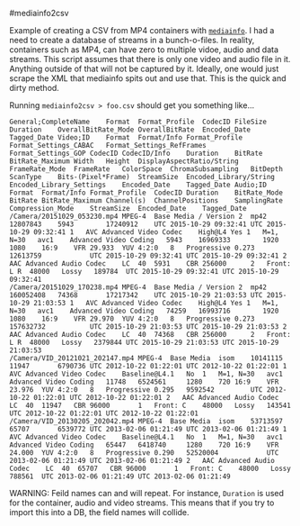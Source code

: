 #mediainfo2csv

Example of creating a CSV from MP4 containers with [`mediainfo`](https://mediaarea.net/en/MediaInfo).  I had a need to create a database of streams in a bunch-o-files.  In reality, containers such as MP4, can have zero to multiple vidoe, audio and data streams. This script assumes that there is only one video and audio file in it.  Anything outside of that will not be captured by it.  Ideally, one would just scrape the XML that mediainfo spits out and use that.  This is the quick and dirty method.

Running <code>mediainfo2csv > foo.csv</code> should get you something like...
```
General;CompleteName	Format	Format_Profile	CodecID	FileSize	Duration	OverallBitRate_Mode	OverallBitRate	Encoded_Date	Tagged_Date	Video;ID	Format	Format/Info	Format_Profile	Format_Settings_CABAC	Format_Settings_RefFrames	Format_Settings_GOP	CodecID	CodecID/Info	Duration	BitRate	BitRate_Maximum	Width	Height	DisplayAspectRatio/String	FrameRate_Mode	FrameRate	ColorSpace	ChromaSubsampling	BitDepth	ScanType	Bits-(Pixel*Frame)	StreamSize	Encoded_Library/String	Encoded_Library_Settings	Encoded_Date	Tagged_Date	Audio;ID	Format	Format/Info	Format_Profile	CodecID	Duration	BitRate_Mode	BitRate	BitRate_Maximum	Channel(s)	ChannelPositions	SamplingRate	Compression_Mode	StreamSize	Encoded_Date	Tagged_Date
/Camera/20151029_053230.mp4	MPEG-4	Base Media / Version 2	mp42	12807843	5943		17240912	UTC 2015-10-29 09:32:41	UTC 2015-10-29 09:32:41	1	AVC	Advanced Video Codec	High@L4	Yes	1	M=1, N=30	avc1	Advanced Video Coding	5943	16969333		1920	1080	16:9	VFR	29.933	YUV	4:2:0	8	Progressive	0.273	12613759			UTC 2015-10-29 09:32:41	UTC 2015-10-29 09:32:41	2	AAC	Advanced Audio Codec	LC	40	5931	CBR	256000		2	Front: L R	48000	Lossy	189784	UTC 2015-10-29 09:32:41	UTC 2015-10-29 09:32:41
/Camera/20151029_170238.mp4	MPEG-4	Base Media / Version 2	mp42	160052408	74368		17217342	UTC 2015-10-29 21:03:53	UTC 2015-10-29 21:03:53	1	AVC	Advanced Video Codec	High@L4	Yes	1	M=1, N=30	avc1	Advanced Video Coding	74259	16993716		1920	1080	16:9	VFR	29.970	YUV	4:2:0	8	Progressive	0.273	157632732			UTC 2015-10-29 21:03:53	UTC 2015-10-29 21:03:53	2	AAC	Advanced Audio Codec	LC	40	74368	CBR	256000		2	Front: L R	48000	Lossy	2379844	UTC 2015-10-29 21:03:53	UTC 2015-10-29 21:03:53
/Camera/VID_20121021_202147.mp4	MPEG-4	Base Media	isom	10141115	11947		6790736	UTC 2012-10-22 01:22:01	UTC 2012-10-22 01:22:01	1	AVC	Advanced Video Codec	Baseline@L4.1	No	1	M=1, N=30	avc1	Advanced Video Coding	11748	6524561		1280	720	16:9	VFR	23.976	YUV	4:2:0	8	Progressive	0.295	9592542			UTC 2012-10-22 01:22:01	UTC 2012-10-22 01:22:01	2	AAC	Advanced Audio Codec	LC	40	11947	CBR	96000		1	Front: C	48000	Lossy	143541	UTC 2012-10-22 01:22:01	UTC 2012-10-22 01:22:01
/Camera/VID_20130205_202042.mp4	MPEG-4	Base Media	isom	53713597	65707		6539772	UTC 2013-02-06 01:21:49	UTC 2013-02-06 01:21:49	1	AVC	Advanced Video Codec	Baseline@L4.1	No	1	M=1, N=30	avc1	Advanced Video Coding	65447	6418740		1280	720	16:9	VFR	24.000	YUV	4:2:0	8	Progressive	0.290	52520004			UTC 2013-02-06 01:21:49	UTC 2013-02-06 01:21:49	2	AAC	Advanced Audio Codec	LC	40	65707	CBR	96000		1	Front: C	48000	Lossy	788561	UTC 2013-02-06 01:21:49	UTC 2013-02-06 01:21:49
```
WARNING:  Feild names can and will repeat.  For instance, <code>Duration</code> is used for the container, audio and video streams.  This means that if you try to import this into a DB, the field names will collide.
